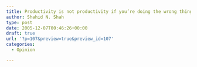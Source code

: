 ```yaml
---
title: Productivity is not productivity if you’re doing the wrong thing
author: Shahid N. Shah
type: post
date: 2005-12-07T00:46:26+00:00
draft: true
url: '?p=107&preview=true&preview_id=107'
categories:
  - Opinion

---
```

